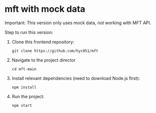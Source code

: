 # mft with mock data
Important: This version only uses mock data, not working with MFT API.

Step to run this version:

1. Clone this frontend repository:

    `git clone https://github.com/hyc051/mft`

2. Navigate to the project director

   `cd mft-main`

4. Install relevant dependencies (need to download Node.js first):
  
   `npm install`

6. Run the project:
  
   `npm start`
